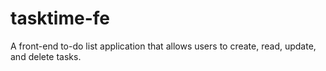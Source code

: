 # tasktime-fe
A front-end to-do list application that allows users to create, read, update, and delete tasks.
